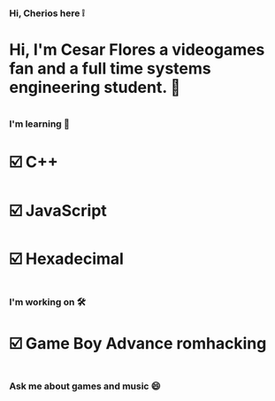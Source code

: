 ### Hi, Cherios here ❕
#
<!--
**pscherios/pscherios** is a ✨ _special_ ✨ repository because its `README.md` (this file) appears on your GitHub profile.

Here are some ideas to get you started:

- 🔭 I’m currently working on GBA romhacking
- 🌱 I’m currently learning C++ and Javascript
- 🤔 I’m looking for help with Hexadecimal lenguaje
- 💬 Ask me about videogames
-->

# Hi, I'm Cesar Flores a videogames fan and a full time systems engineering student. 📘
# 
### I'm learning 📖
#
# ☑️ C++
# ☑️ JavaScript
# ☑️ Hexadecimal
#
### I'm working on 🛠️
#
# ☑️ Game Boy Advance romhacking
#
### Ask me about games and music 😄
